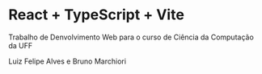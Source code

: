 # React + TypeScript + Vite

Trabalho de Denvolvimento Web para o curso de Ciência da Computação da UFF

Luiz Felipe Alves e Bruno Marchiori